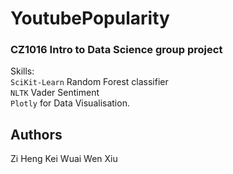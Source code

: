 # YoutubePopularity

<h3>CZ1016 Intro to Data Science group project</h3>

Skills:
<br>
<code>SciKit-Learn</code> Random Forest classifier
<br>
<code>NLTK</code> Vader Sentiment
<br>
<code>Plotly</code> for Data Visualisation.

## Authors
Zi Heng
Kei Wuai
Wen Xiu
